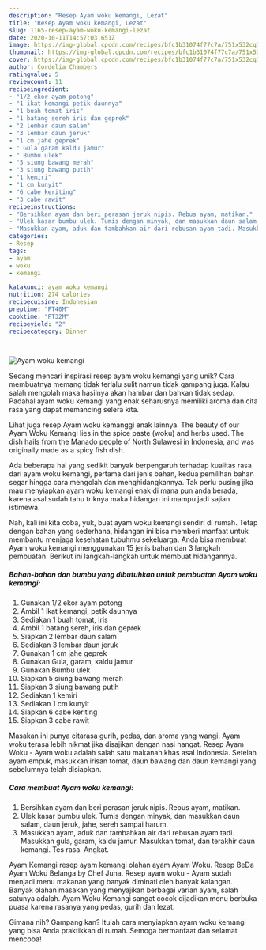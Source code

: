 ```yaml
---
description: "Resep Ayam woku kemangi, Lezat"
title: "Resep Ayam woku kemangi, Lezat"
slug: 1165-resep-ayam-woku-kemangi-lezat
date: 2020-10-11T14:57:03.651Z
image: https://img-global.cpcdn.com/recipes/bfc1b31074f77c7a/751x532cq70/ayam-woku-kemangi-foto-resep-utama.jpg
thumbnail: https://img-global.cpcdn.com/recipes/bfc1b31074f77c7a/751x532cq70/ayam-woku-kemangi-foto-resep-utama.jpg
cover: https://img-global.cpcdn.com/recipes/bfc1b31074f77c7a/751x532cq70/ayam-woku-kemangi-foto-resep-utama.jpg
author: Cordelia Chambers
ratingvalue: 5
reviewcount: 11
recipeingredient:
- "1/2 ekor ayam potong"
- "1 ikat kemangi petik daunnya"
- "1 buah tomat iris"
- "1 batang sereh iris dan geprek"
- "2 lembar daun salam"
- "3 lembar daun jeruk"
- "1 cm jahe geprek"
- " Gula garam kaldu jamur"
- " Bumbu ulek"
- "5 siung bawang merah"
- "3 siung bawang putih"
- "1 kemiri"
- "1 cm kunyit"
- "6 cabe keriting"
- "3 cabe rawit"
recipeinstructions:
- "Bersihkan ayam dan beri perasan jeruk nipis. Rebus ayam, matikan."
- "Ulek kasar bumbu ulek. Tumis dengan minyak, dan masukkan daun salam, daun jeruk, jahe, sereh sampai harum."
- "Masukkan ayam, aduk dan tambahkan air dari rebusan ayam tadi. Masukkan gula, garam, kaldu jamur. Masukkan tomat, dan terakhir daun kemangi. Tes rasa. Angkat."
categories:
- Resep
tags:
- ayam
- woku
- kemangi

katakunci: ayam woku kemangi 
nutrition: 274 calories
recipecuisine: Indonesian
preptime: "PT40M"
cooktime: "PT32M"
recipeyield: "2"
recipecategory: Dinner

---
```



![Ayam woku kemangi](https://img-global.cpcdn.com/recipes/bfc1b31074f77c7a/751x532cq70/ayam-woku-kemangi-foto-resep-utama.jpg)

Sedang mencari inspirasi resep ayam woku kemangi yang unik? Cara membuatnya memang tidak terlalu sulit namun tidak gampang juga. Kalau salah mengolah maka hasilnya akan hambar dan bahkan tidak sedap. Padahal ayam woku kemangi yang enak seharusnya memiliki aroma dan cita rasa yang dapat memancing selera kita.

Lihat juga resep Ayam woku kemanggi enak lainnya. The beauty of our Ayam Woku Kemangi lies in the spice paste (woku) and herbs used. The dish hails from the Manado people of North Sulawesi in Indonesia, and was originally made as a spicy fish dish.

Ada beberapa hal yang sedikit banyak berpengaruh terhadap kualitas rasa dari ayam woku kemangi, pertama dari jenis bahan, kedua pemilihan bahan segar hingga cara mengolah dan menghidangkannya. Tak perlu pusing jika mau menyiapkan ayam woku kemangi enak di mana pun anda berada, karena asal sudah tahu triknya maka hidangan ini mampu jadi sajian istimewa.


Nah, kali ini kita coba, yuk, buat ayam woku kemangi sendiri di rumah. Tetap dengan bahan yang sederhana, hidangan ini bisa memberi manfaat untuk membantu menjaga kesehatan tubuhmu sekeluarga. Anda bisa membuat Ayam woku kemangi menggunakan 15 jenis bahan dan 3 langkah pembuatan. Berikut ini langkah-langkah untuk membuat hidangannya.

<!--inarticleads1-->

##### Bahan-bahan dan bumbu yang dibutuhkan untuk pembuatan Ayam woku kemangi:

1. Gunakan 1/2 ekor ayam potong
1. Ambil 1 ikat kemangi, petik daunnya
1. Sediakan 1 buah tomat, iris
1. Ambil 1 batang sereh, iris dan geprek
1. Siapkan 2 lembar daun salam
1. Sediakan 3 lembar daun jeruk
1. Gunakan 1 cm jahe geprek
1. Gunakan  Gula, garam, kaldu jamur
1. Gunakan  Bumbu ulek
1. Siapkan 5 siung bawang merah
1. Siapkan 3 siung bawang putih
1. Sediakan 1 kemiri
1. Sediakan 1 cm kunyit
1. Siapkan 6 cabe keriting
1. Siapkan 3 cabe rawit


Masakan ini punya citarasa gurih, pedas, dan aroma yang wangi. Ayam woku terasa lebih nikmat jika disajikan dengan nasi hangat. Resep Ayam Woku - Ayam woku adalah salah satu makanan khas asal Indonesia. Setelah ayam empuk, masukkan irisan tomat, daun bawang dan daun kemangi yang sebelumnya telah disiapkan. 

<!--inarticleads2-->

##### Cara membuat Ayam woku kemangi:

1. Bersihkan ayam dan beri perasan jeruk nipis. Rebus ayam, matikan.
1. Ulek kasar bumbu ulek. Tumis dengan minyak, dan masukkan daun salam, daun jeruk, jahe, sereh sampai harum.
1. Masukkan ayam, aduk dan tambahkan air dari rebusan ayam tadi. Masukkan gula, garam, kaldu jamur. Masukkan tomat, dan terakhir daun kemangi. Tes rasa. Angkat.


Ayam Kemangi resep ayam kemangi olahan ayam Ayam Woku. Resep BeDa Ayam Woku Belanga by Chef Juna. Resep ayam woku - Ayam sudah menjadi menu makanan yang banyak diminati oleh banyak kalangan. Banyak olahan masakan yang menyajikan berbagai varian ayam, salah satunya adalah. Ayam Woku Kemangi sangat cocok dijadikan menu berbuka puasa karena rasanya yang pedas, gurih dan lezat. 

Gimana nih? Gampang kan? Itulah cara menyiapkan ayam woku kemangi yang bisa Anda praktikkan di rumah. Semoga bermanfaat dan selamat mencoba!
